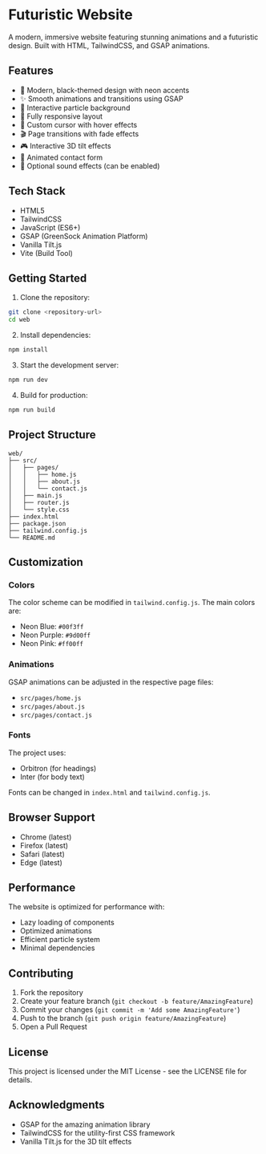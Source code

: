 # Futuristic Website

A modern, immersive website featuring stunning animations and a futuristic design. Built with HTML, TailwindCSS, and GSAP animations.

## Features

- 🎨 Modern, black-themed design with neon accents
- ✨ Smooth animations and transitions using GSAP
- 🌟 Interactive particle background
- 📱 Fully responsive layout
- 🎯 Custom cursor with hover effects
- 🎬 Page transitions with fade effects
- 🎮 Interactive 3D tilt effects
- 📝 Animated contact form
- 🎵 Optional sound effects (can be enabled)

## Tech Stack

- HTML5
- TailwindCSS
- JavaScript (ES6+)
- GSAP (GreenSock Animation Platform)
- Vanilla Tilt.js
- Vite (Build Tool)

## Getting Started

1. Clone the repository:
```bash
git clone <repository-url>
cd web
```

2. Install dependencies:
```bash
npm install
```

3. Start the development server:
```bash
npm run dev
```

4. Build for production:
```bash
npm run build
```

## Project Structure

```
web/
├── src/
│   ├── pages/
│   │   ├── home.js
│   │   ├── about.js
│   │   └── contact.js
│   ├── main.js
│   ├── router.js
│   └── style.css
├── index.html
├── package.json
├── tailwind.config.js
└── README.md
```

## Customization

### Colors
The color scheme can be modified in `tailwind.config.js`. The main colors are:
- Neon Blue: `#00f3ff`
- Neon Purple: `#9d00ff`
- Neon Pink: `#ff00ff`

### Animations
GSAP animations can be adjusted in the respective page files:
- `src/pages/home.js`
- `src/pages/about.js`
- `src/pages/contact.js`

### Fonts
The project uses:
- Orbitron (for headings)
- Inter (for body text)

Fonts can be changed in `index.html` and `tailwind.config.js`.

## Browser Support

- Chrome (latest)
- Firefox (latest)
- Safari (latest)
- Edge (latest)

## Performance

The website is optimized for performance with:
- Lazy loading of components
- Optimized animations
- Efficient particle system
- Minimal dependencies

## Contributing

1. Fork the repository
2. Create your feature branch (`git checkout -b feature/AmazingFeature`)
3. Commit your changes (`git commit -m 'Add some AmazingFeature'`)
4. Push to the branch (`git push origin feature/AmazingFeature`)
5. Open a Pull Request

## License

This project is licensed under the MIT License - see the LICENSE file for details.

## Acknowledgments

- GSAP for the amazing animation library
- TailwindCSS for the utility-first CSS framework
- Vanilla Tilt.js for the 3D tilt effects 